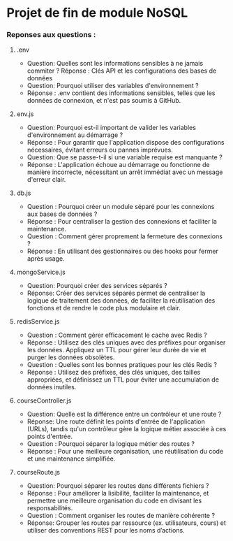# Projet de fin de module NoSQL

### Reponses aux questions :

1. .env
   - Question: Quelles sont les informations sensibles à ne jamais commiter ?
     Réponse : Clés API et les configurations des bases de données
   - Question: Pourquoi utiliser des variables d'environnement ?
   - Réponse : .env contient des informations sensibles, telles que les données de connexion, et n'est pas soumis à GitHub.
2. env.js

   - Question: Pourquoi est-il important de valider les variables d'environnement au démarrage ?
   - Réponse : Pour garantir que l'application dispose des configurations nécessaires, évitant erreurs ou pannes imprévues.
   - Question: Que se passe-t-il si une variable requise est manquante ?
   - Réponse : L'application échoue au démarrage ou fonctionne de manière incorrecte, nécessitant un arrêt immédiat avec un message d'erreur clair.

3. db.js

   - Question : Pourquoi créer un module séparé pour les connexions aux bases de données ?
   - Réponse : Pour centraliser la gestion des connexions et faciliter la maintenance.
   - Question : Comment gérer proprement la fermeture des connexions ?
   - Réponse : En utilisant des gestionnaires ou des hooks pour fermer après usage.

4. mongoService.js

   - Question: Pourquoi créer des services séparés ?
   - Réponse: Créer des services séparés permet de centraliser la logique de traitement des données,
     de faciliter la réutilisation des fonctions
     et de rendre le code plus modulaire et clair.

5. redisService.js

   - Question : Comment gérer efficacement le cache avec Redis ?
   - Réponse : Utilisez des clés uniques avec des préfixes pour organiser les données. Appliquez un TTL pour gérer leur durée de vie et purger les données obsolètes.
   - Question : Quelles sont les bonnes pratiques pour les clés Redis ?
   - Réponse : Utilisez des préfixes, des clés uniques, des tailles appropriées, et définissez un TTL pour éviter une accumulation de données inutiles.

6. courseController.js

   - Question: Quelle est la différence entre un contrôleur et une route ?
   - Réponse: Une route définit les points d'entrée de l'application (URLs), tandis qu'un contrôleur gère la logique métier associée à ces points d'entrée.
   - Question : Pourquoi séparer la logique métier des routes ?
   - Réponse : Pour une meilleure organisation, une réutilisation du code et une maintenance simplifiée.

7. courseRoute.js

   - Question: Pourquoi séparer les routes dans différents fichiers ?
   - Réponse : Pour améliorer la lisibilité, faciliter la maintenance, et permettre une meilleure organisation du code en divisant les responsabilités.
   - Question : Comment organiser les routes de manière cohérente ?
   - Réponse: Grouper les routes par ressource (ex. utilisateurs, cours) et utiliser des conventions REST pour les noms d’actions.
